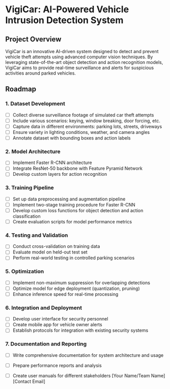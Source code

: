 # VigiCar: AI-Powered Vehicle Intrusion Detection System

## Project Overview

VigiCar is an innovative AI-driven system designed to detect and prevent vehicle theft attempts using advanced computer vision techniques. By leveraging state-of-the-art object detection and action recognition models, VigiCar aims to provide real-time surveillance and alerts for suspicious activities around parked vehicles.

## Roadmap

### 1. Dataset Development

- [ ] Collect diverse surveillance footage of simulated car theft attempts
- [ ] Include various scenarios: keying, window breaking, door forcing, etc.
- [ ] Capture data in different environments: parking lots, streets, driveways
- [ ] Ensure variety in lighting conditions, weather, and camera angles
- [ ] Annotate dataset with bounding boxes and action labels

### 2. Model Architecture

- [ ] Implement Faster R-CNN architecture
- [ ] Integrate ResNet-50 backbone with Feature Pyramid Network
- [ ] Develop custom layers for action recognition

### 3. Training Pipeline

- [ ] Set up data preprocessing and augmentation pipeline
- [ ] Implement two-stage training procedure for Faster R-CNN
- [ ] Develop custom loss functions for object detection and action classification
- [ ] Create evaluation scripts for model performance metrics

### 4. Testing and Validation

- [ ] Conduct cross-validation on training data
- [ ] Evaluate model on held-out test set
- [ ] Perform real-world testing in controlled parking scenarios

### 5. Optimization

- [ ] Implement non-maximum suppression for overlapping detections
- [ ] Optimize model for edge deployment (quantization, pruning)
- [ ] Enhance inference speed for real-time processing

### 6. Integration and Deployment

- [ ] Develop user interface for security personnel
- [ ] Create mobile app for vehicle owner alerts
- [ ] Establish protocols for integration with existing security systems

### 7. Documentation and Reporting

- [ ] Write comprehensive documentation for system architecture and usage
- [ ] Prepare performance reports and analysis
- [ ] Create user manuals for different stakeholders
[Your Name/Team Name]
[Contact Email]

